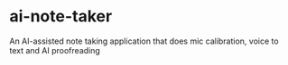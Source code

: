 # ai-note-taker
An AI-assisted note taking application that does mic calibration, voice to text and AI proofreading

